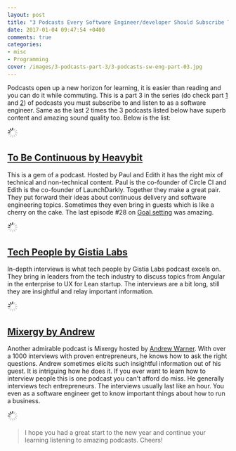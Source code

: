 ```yaml
---
layout: post
title: "3 Podcasts Every Software Engineer/developer Should Subscribe To - Part 3"
date: 2017-01-04 09:47:54 +0400
comments: true
categories:
- misc
- Programming
cover: /images/3-podcasts-part-3/3-podcasts-sw-eng-part-03.jpg
---
```


Podcasts open up a new horizon for learning, it is easier than reading and you can do it while commuting. This is a part 3 in the series (do check part [1](http://geshan.com.np/blog/2015/10/3-podcasts-every-software-engineer-slash-developer-should-subscribe-to/) and
[2](http://geshan.com.np/blog/2016/05/3-podcasts-every-software-engineer-slash-developer-should-subscribe-to-part-2/)) of podcasts you must subscribe to and listen to as a software engineer. Same as the last 2 times the 3 podcasts listed below have superb content and amazing sound quality too. Below is the list:

<img class="center" src="/images/generic/loading.gif" data-echo="/images/3-podcasts-part-3/3-podcasts-sw-eng-part-03.jpg" title="3 podcasts every software engineer should subscribe to - part 3" alt="3 podcasts every software engineer should subscribe to - part 3">

<!-- more -->

## [To Be Continuous by Heavybit](http://www.heavybit.com/library/podcasts/to-be-continuous/)

This is a gem of a podcast. Hosted by Paul and Edith it has the right mix of technical and non-technical content.
Paul is the co-founder of Circle CI and Edith is the co-founder of LaunchDarkly. Together they make a great pair.
They put forward their ideas about continuous delivery and software engineering topics.
Sometimes they even bring in guests which is like a cherry on the cake. The last episode #28 on [Goal setting](http://www.heavybit.com/library/podcasts/to-be-continuous/ep-28-goal-setting/) was amazing.

<img class="center" src="/images/generic/loading.gif" data-echo="/images/3-podcasts-part-3/to-be-continuous.jpg" title="To Be Continuous Podcast" alt="To Be Continuous Podcast">

## [Tech People by Gistia Labs](http://www.gistia.com/techpeople/)

In-depth interviews is what tech people by Gistia Labs podcast excels on. They bring in leaders from the
tech industry to discuss topics from Angular in the enterprise to UX for Lean startup.
The interviews are a bit long, still they are insightful and relay important information.

<img class="center" src="/images/generic/loading.gif" data-echo="/images/3-podcasts-part-3/tech-people.jpg" title="Tech People Podcast" alt="Tech People Podcast">

## [Mixergy by Andrew](https://mixergy.com/interviews/)

Another admirable podcast is Mixergy hosted by [Andrew Warner](http://www.andrewwarner.com/).
With over a 1000 interviews with proven entrepreneurs, he knows how to ask the right questions.
Andrew sometimes elicits such insightful information out of his guest. It is intriguing how he does it.
If you ever want to learn how to interview people this is one podcast you can't afford do miss.
He generally interviews tech entrepreneurs. The interviews usually last like an hour.
You even as a software engineer get to know important things about how to run a business.

<img class="center" src="/images/generic/loading.gif" data-echo="/images/3-podcasts-part-3/mixergy.jpg" title="Mixergy Podcast" alt="Mixergy Podcast">

> I hope you had a great start to the new year and continue your learning listening to amazing podcasts. Cheers!  
